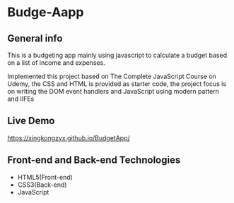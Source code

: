 # Budge-Aapp


## General info
This is a budgeting app mainly using javascript to calculate a budget based on a list of income and expenses.

Implemented this project based on The Complete JavaScript Course on Udemy, the CSS and HTML is provided as starter code, the project focus is on writing the DOM event handlers and JavaScript using modern pattern and IIFEs

## Live Demo
https://xingkongzyx.github.io/BudgetApp/

## Front-end and Back-end Technologies
* HTML5(Front-end)
* CSS3(Back-end)
* JavaScript
